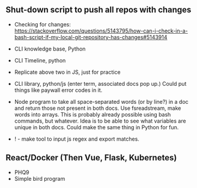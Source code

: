 ## Shut-down script to push all repos with changes
* Checking for changes: 
https://stackoverflow.com/questions/5143795/how-can-i-check-in-a-bash-script-if-my-local-git-repository-has-changes#5143914


* CLI knowledge base, Python
* CLI Timeline, python
* Replicate above two in JS, just for practice
* CLI library, python/js (enter term, associated docs pop up.) Could put things like paywall error codes in it. 

* Node program to take all space-separated words (or by line?) in a doc and return those not present in both docs. Use fsreadstream, make words into arrays. This is probably already possible using bash commands, but whatever. Idea is to be able to see what variables are unique in both docs. Could make the same thing in Python for fun. 

* ! - make tool to input js regex and export matches. 

## React/Docker (Then Vue, Flask, Kubernetes)

* PHQ9
* Simple bird program
